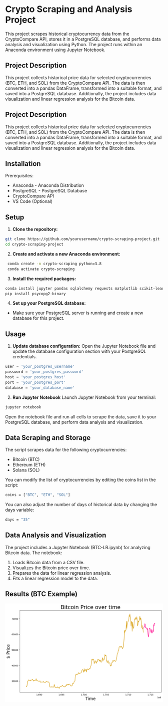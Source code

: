 # Crypto Scraping and Analysis Project

This project scrapes historical cryptocurrency data from the CryptoCompare API, stores it in a PostgreSQL database, and performs data analysis and visualization using Python. The project runs within an Anaconda environment using Jupyter Notebook.

## Project Description
This project collects historical price data for selected cryptocurrencies (BTC, ETH, and SOL) from the CryptoCompare API. The data is then converted into a pandas DataFrame, transformed into a suitable format, and saved into a PostgreSQL database. Additionally, the project includes data visualization and linear regression analysis for the Bitcoin data.

## Project Description
This project collects historical price data for selected cryptocurrencies (BTC, ETH, and SOL) from the CryptoCompare API. The data is then converted into a pandas DataFrame, transformed into a suitable format, and saved into a PostgreSQL database. Additionally, the project includes data visualization and linear regression analysis for the Bitcoin data.

## Installation
Prerequisites:
- Anaconda - Anaconda Distribution
- PostgreSQL - PostgreSQL Database
- CryptoCompare API
- VS Code (Optional)

## Setup
1. **Clone the repository:**
```bash
git clone https://github.com/yourusername/crypto-scraping-project.git
cd crypto-scraping-project
```
2. **Create and activate a new Anaconda environment:**
```bash
 conda create -n crypto-scraping python=3.8
 conda activate crypto-scraping
```
3. **Install the required packages:**
```bash
conda install jupyter pandas sqlalchemy requests matplotlib scikit-learn
pip install psycopg2-binary
```

4. **Set up your PostgreSQL database:**
- Make sure your PostgreSQL server is running and create a new database for this project.

## Usage

1. **Update database configuration:**
Open the Jupyter Notebook file and update the database configuration section with your PostgreSQL credentials.
```python
user = 'your_postgres_username'
password = 'your_postgres_password'
host = 'your_postgres_host'
port = 'your_postgres_port'
database = 'your_database_name'
```

2. **Run Jupyter Notebook**
Launch Jupyter Notebook from your terminal:
```bash
jupyter notebook
```
Open the notebook file and run all cells to scrape the data, save it to your PostgreSQL database, and perform data analysis and visualization.

## Data Scraping and Storage
The script scrapes data for the following cryptocurrencies:
- Bitcoin (BTC)
- Ethereum (ETH)
- Solana (SOL)

You can modify the list of cryptocurrencies by editing the coins list in the script:
```bash
coins = ["BTC", "ETH", "SOL"]
```

You can also adjust the number of days of historical data by changing the days variable:
```bash
days = "35"
```

## Data Analysis and Visualization
The project includes a Jupyter Notebook (BTC-LR.ipynb) for analyzing Bitcoin data. The notebook:
1. Loads Bitcoin data from a CSV file.
2. Visualizes the Bitcoin price over time.
3. Prepares the data for linear regression analysis.
4. Fits a linear regression model to the data.

## Results (BTC Example)
![Bitcoin Linear Regression Prediction](image-1.png)


















   

